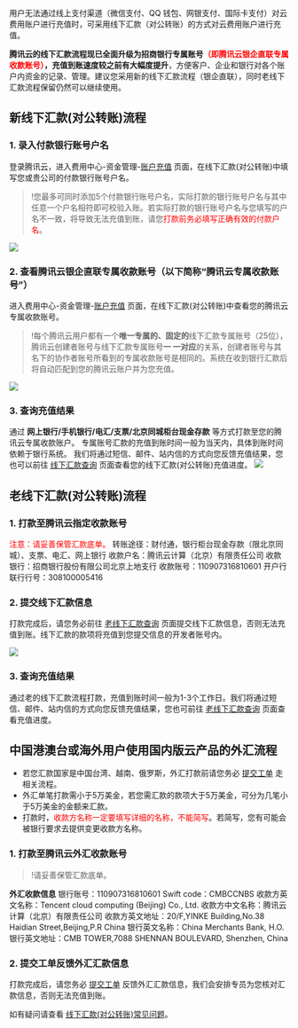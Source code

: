 用户无法通过线上支付渠道（微信支付、QQ 钱包、网银支付、国际卡支付）对云费用账户进行充值时，可采用线下汇款（对公转账）的方式对云费用账户进行充值。 


**腾讯云的线下汇款流程现已全面升级为招商银行专属账号<font color="red">（即腾讯云银企直联专属收款账号）</font>，充值到账速度较之前有大幅度提升**，方便客户、企业和银行对各个账户内资金的记录、管理。建议您采用新的线下汇款流程（银企直联），同时老线下汇款流程保留仍然可以继续使用。


## 新线下汇款(对公转账)流程

### 1. 录入付款银行账号户名

登录腾讯云，进入费用中心-资金管理-[账户充值](https://console.cloud.tencent.com/account/recharge?payWay=offline) 页面，在线下汇款(对公转账)中填写您或贵公司的付款银行账号户名。

>!您最多可同时添加5个付款银行账号户名，实际打款的银行账号户名与其中任意一个户名相符即可校验入账。若实际打款的银行账号户名与您填写的户名不一致，将导致无法充值到账，请您<font color="red">打款前务必填写正确有效的付款户名</font>。

![](https://main.qcloudimg.com/raw/53fd4351c7973281e4ca08b192078094.png)

### 2. 查看腾讯云银企直联专属收款账号（以下简称“腾讯云专属收款账号”）

进入费用中心-资金管理-[账户充值](https://console.cloud.tencent.com/account/recharge?payWay=offline) 页面，在线下汇款(对公转账)中查看您的腾讯云专属收款账号。

>!每个腾讯云用户都有一个**唯一专属的、固定的**线下汇款专属账号（25位），腾讯云创建者账号与线下汇款专属账号**一 一对应**的关系，创建者账号与其名下的协作者账号所看到的专属收款账号是相同的。系统在收到银行汇款后将自动匹配到您的腾讯云账户并为您充值。

![](https://main.qcloudimg.com/raw/e77cfb93d4763036a7eaf0d6de426221.png)

### 3. 查询充值结果

通过 **网上银行/手机银行/电汇/支票/北京同城柜台现金存款** 等方式打款至您的腾讯云专属收款账户。
专属账号汇款的充值到账时间一般为当天内，具体到账时间依赖于银行系统。
我们将通过短信、邮件、站内信的方式向您反馈充值结果，您也可以前往 [线下汇款查询](https://console.cloud.tencent.com/account/rechargeOffline) 页面查看您的线下汇款(对公转账)充值进度。
![](https://main.qcloudimg.com/raw/4915d907e6a091b2fc8347c4cca92533.png)


## 老线下汇款(对公转账)流程

### 1. 打款至腾讯云指定收款账号

<font color="red">注意：请妥善保管汇款底单。</font>
转账途径：财付通，银行柜台现金存款（限北京同城）、支票、电汇、网上银行
收款户名：腾讯云计算（北京）有限责任公司
收款银行：招商银行股份有限公司北京上地支行
收款账号：110907316810601
开户行联行行号：308100005416

### 2. 提交线下汇款信息
打款完成后，请您务必前往 [老线下汇款查询](https://console.cloud.tencent.com/account/rechargeOfflineOld) 页面提交线下汇款信息，否则无法充值到账。线下汇款的款项将充值到您提交信息的开发者账号内。

![](https://main.qcloudimg.com/raw/45e5c1b1f08e43d05bfda94ac9a1c044.png)

### 3. 查询充值结果

通过老的线下汇款流程打款，充值到账时间一般为1-3个工作日。我们将通过短信、邮件、站内信的方式向您反馈充值结果，您也可前往 [老线下汇款查询](https://console.cloud.tencent.com/account/rechargeOfflineOld) 页面查看充值进度。


## 中国港澳台或海外用户使用国内版云产品的外汇流程

- 若您汇款国家是中国台湾、越南、俄罗斯，外汇打款前请您务必 [提交工单](https://console.cloud.tencent.com/workorder) 走相关流程。
- 外汇单笔打款需小于5万美金，若您需汇款的款项大于5万美金，可分为几笔小于5万美金的金额来汇款。
- 打款时，<font color="red">收款方名称一定要填写详细的名称，不能简写</font>。若简写，您有可能会被银行要求去提供变更收款方名称。

### 1. 打款至腾讯云外汇收款账号

>!请妥善保管汇款底单。

**外汇收款信息**
银行账号：110907316810601 
Swift code：CMBCCNBS 
收款方英文名称：Tencent cloud computing (Beijing) Co., Ltd. 
收款方中文名称：腾讯云计算（北京）有限责任公司 
收款方英文地址：20/F,YINKE Building,No.38 Haidian Street,Beijing,P.R China 
银行英文名称：China Merchants Bank, H.O. 
银行英文地址：CMB TOWER,7088 SHENNAN BOULEVARD, Shenzhen, China


### 2. 提交工单反馈外汇汇款信息
打款完成后，请您务必 [提交工单](https://console.cloud.tencent.com/workorder) 反馈外汇汇款信息，我们会安排专员为您核对汇款信息，否则无法充值到账。



如有疑问请查看 [线下汇款(对公转账)常见问题](https://cloud.tencent.com/document/product/555/7444)。
